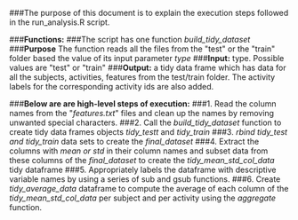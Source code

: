 ###The purpose of this document is to explain the execution steps followed in the run_analysis.R script.

###**Functions:**
###The script has one function *build_tidy_dataset*
###**Purpose** The function reads all the files from the "test" or the "train" folder based the value of its input parameter *type*
###**Input:** type. Possible values are "test" or "train"
###**Output:** a tidy data frame which has data for all the subjects, activities, features from the test/train folder. The activity labels for the corresponding activity ids are also added.

###**Below are are high-level steps of execution:**
###1. Read the column names from the "*features.txt*" files and clean up the names by removing unwanted special characters.
###2. Call the *build_tidy_dataset* function to create tidy data frames objects *tidy_testt* and *tidy_train*
###3. *rbind tidy_test and tidy_train* data sets to create the *final_dataset*
###4. Extract the columns with *mean or std* in their column names and subset data from these columns of the *final_dataset* to create the *tidy_mean_std_col_data* tidy dataframe
###5. Appropriately labels the dataframe with descriptive variable names by using a series of sub and gsub functions.
###6. Create *tidy_average_data* dataframe to compute the average of each column of the *tidy_mean_std_col_data* per subject and per activity using the *aggregate* function.